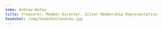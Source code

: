 ```yaml
---
name: Andrew Wafaa
title: Treasurer, Member Director, Silver Membership Representative
headshot: /img/headshot/andrew.jpg
---
```

